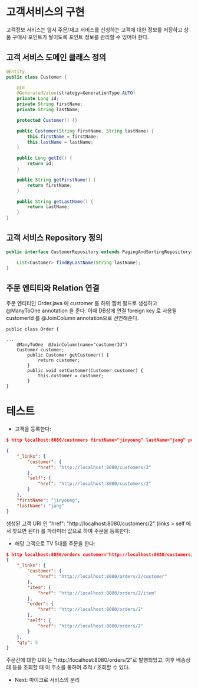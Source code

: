 # 고객서비스의 구현

고객정보 서비스는 앞서 주문/재고 서비스를 신청하는 고객에 대한 정보를 저장하고 상품 구매시 포인트가 쌓이도록 포인트 정보를 관리할 수 있어야 한다.


## 고객 서비스 도메인 클래스 정의

```java
@Entity
public class Customer {

    @Id
    @GeneratedValue(strategy=GenerationType.AUTO)
    private Long id;
    private String firstName;
    private String lastName;

    protected Customer() {}

    public Customer(String firstName, String lastName) {
        this.firstName = firstName;
        this.lastName = lastName;
    }

	public Long getId() {
		return id;
	}

	public String getFirstName() {
		return firstName;
	}

	public String getLastName() {
		return lastName;
	}
}
```

## 고객 서비스 Repository 정의

```java
public interface CustomerRepository extends PagingAndSortingRepository<Customer, Long> {

    List<Customer> findByLastName(String lastName);
}

```

## 주문 엔티티와 Relation 연결
주문 엔티티인 Order.java 에 customer 를 하위 멤버 필드로 생성하고 @ManyToOne annotation 을 준다. 이때 DB상에 연결 foreign key 로 사용될 customerId 를 @JoinColumn annotation으로 선언해준다.
```
public class Order {

...
    @ManyToOne  @JoinColumn(name="customerId")
    Customer customer;
        public Customer getCustomer() {
            return customer;
        }
        public void setCustomer(Customer customer) {
            this.customer = customer;
        }
}
```

# 테스트

- 고객을 등록한다:
```json
$ http localhost:8080/customers firstName="jinyoung" lastName="jang" point=0

{
    "_links": {
        "customer": {
            "href": "http://localhost:8080/customers/2"
        }, 
        "self": {
            "href": "http://localhost:8080/customers/2"
        }
    }, 
    "firstName": "jinyoung", 
    "lastName": "jang"
}

```

생성된 고객 URI 인 "href": "http://localhost:8080/customers/2" (links > self 에서 찾으면 된다) 를 파라미터 값으로 하여 주문을 등록한다:

- 해당 고객으로 TV 5대를 주문을 한다:
```json
$ http localhost:8080/orders customer="http://localhost:8080/customers/2" item="http://localhost:8080/items/TV" qty=5
{
    "_links": {
        "customer": {
            "href": "http://localhost:8080/orders/2/customer"
        }, 
        "item": {
            "href": "http://localhost:8080/orders/2/item"
        }, 
        "order": {
            "href": "http://localhost:8080/orders/2"
        }, 
        "self": {
            "href": "http://localhost:8080/orders/2"
        }
    }, 
    "qty": 5
}

```
주문건에 대한 URI 는 "http://localhost:8080/orders/2"로 발행되었고, 이후 배송상태 등을 조회할 때 이 주소를 통하여 추적 / 조회할 수 있다.


* Next: 마이크로 서비스의 분리